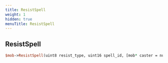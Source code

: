 ```yaml
---
title: ResistSpell
weight: 1
hidden: true
menuTitle: ResistSpell
---
```

## ResistSpell
```perl
$mob->ResistSpell(uint8 resist_type, uint16 spell_id, [mob* caster = nullptr])
```